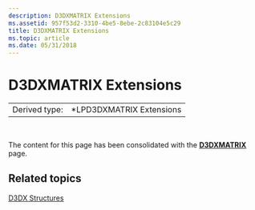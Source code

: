 ```yaml
---
description: D3DXMATRIX Extensions
ms.assetid: 957f53d2-3310-4be5-8ebe-2c83104e5c29
title: D3DXMATRIX Extensions
ms.topic: article
ms.date: 05/31/2018
---
```


# D3DXMATRIX Extensions



|               |                           |
|---------------|---------------------------|
| Derived type: | \*LPD3DXMATRIX Extensions |



 

The content for this page has been consolidated with the [**D3DXMATRIX**](d3dxmatrix.md) page.

## Related topics

<dl> <dt>

[D3DX Structures](dx9-graphics-reference-d3dx-structures.md)
</dt> </dl>

 

 



